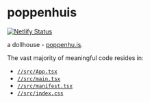 # poppenhuis

[![Netlify Status](https://api.netlify.com/api/v1/badges/aafedefd-013e-4588-b415-1ad1c86831b1/deploy-status)](https://app.netlify.com/sites/poppenhuis/deploys)

a dollhouse - [poppenhu.is](https://poppenhu.is/).

The vast majority of meaningful code resides in:

- [`//src/App.tsx`](https://github.com/MaxwellBo/poppenhuis/blob/master/src/App.tsx)
- [`//src/main.tsx`](https://github.com/MaxwellBo/poppenhuis/blob/master/src/main.tsx)
- [`//src/manifest.tsx`](https://github.com/MaxwellBo/poppenhuis/blob/master/src/manifest.tsx)
- [`//src/index.css`](https://github.com/MaxwellBo/poppenhuis/blob/master/src/index.css)
